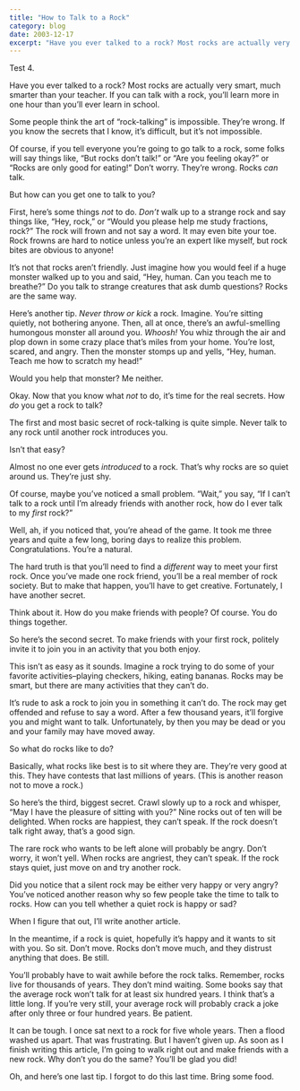 ```yaml
---
title: "How to Talk to a Rock"
category: blog
date: 2003-12-17
excerpt: "Have you ever talked to a rock? Most rocks are actually very smart."
---
```


Test 4.

<div class="post">     
    
<div class="post-body">
<div><p>Have you ever talked to a rock?  Most rocks are actually very smart, much smarter than your teacher.  If you can talk with a rock, you&#8217;ll learn more in one hour than you&#8217;ll ever learn in school.   
</p><p>Some people think the art of &#8220;rock-talking&#8221; is impossible.  They&#8217;re wrong.  If you know the secrets that I know, it&#8217;s difficult, but it&#8217;s not impossible. 
</p><p>Of course, if you tell everyone you&#8217;re going to go talk to a rock, some folks will say things like, &#8220;But rocks don&#8217;t talk!&#8221; or &#8220;Are you feeling okay?&#8221; or &#8220;Rocks are only good for eating!&#8221; Don&#8217;t worry.  They&#8217;re wrong.  Rocks <em>can</em> talk. 
</p><p>But how can you get one to talk to you?   
</p><p>First, here&#8217;s some things <em>not</em> to do.  <em>Don&#8217;t</em> walk up to a strange rock and say things like, &#8220;Hey, rock,&#8221; or &#8220;Would you please help me study fractions, rock?&#8221;  The rock will frown and not say a word.  It may even bite your toe.  Rock frowns are hard to notice unless you&#8217;re an expert like myself, but rock bites are obvious to anyone!  
</p><p>It&#8217;s not that rocks aren&#8217;t friendly.  Just imagine how you would feel if a huge monster walked up to you and said, &#8220;Hey, human.  Can you teach me to breathe?&#8221;  Do you talk to strange creatures that ask dumb questions?  Rocks are the same way.  
</p><p>Here&#8217;s another tip.  <em>Never throw or kick</em> a rock.  Imagine.  You&#8217;re sitting quietly, not bothering anyone.  Then, all at once, there&#8217;s an awful-smelling humongous monster all around you.  <em>Whoosh!</em>  You whiz through the air and plop down in some crazy place that&#8217;s miles from your home.  You&#8217;re lost, scared, and angry.  Then the monster stomps up and yells, &#8220;Hey, human.  Teach me how to scratch my head!&#8221;   
</p><p>Would you help that monster?  Me neither.   
</p><p>Okay.  Now that you know what <em>not</em> to do, it&#8217;s time for the real secrets.  How <em>do</em> you get a rock to talk?   
</p><p>The first and most basic secret of rock-talking is quite simple.  Never talk to any rock until another rock introduces you. 
</p><p>Isn&#8217;t that easy? 
</p><p>Almost no one ever gets <em>introduced</em> to a rock.  That&#8217;s why rocks are so quiet around us.  They&#8217;re just shy.   
</p><p>Of course, maybe you&#8217;ve noticed a small problem.  &#8220;Wait,&#8221; you say, &#8220;If I can&#8217;t talk to a rock until I&#8217;m already friends with another rock, how do I ever talk to my <em>first</em> rock?&#8221;  
</p><p>Well, ah, if you noticed that, you&#8217;re ahead of the game.  It took me three years and quite a few long, boring days to realize this problem.  Congratulations.  You&#8217;re a natural. 
</p><p>The hard truth is that you&#8217;ll need to find a <em>different</em> way to meet your first rock.  Once you&#8217;ve made one rock friend, you&#8217;ll be a real member of rock society.  But to make that happen, you&#8217;ll have to get creative.  Fortunately, I have another secret. 
</p><p>Think about it.  How do you make friends with people?  Of course.  You do things together.   
</p><p>So here&#8217;s the second secret.  To make friends with your first rock, politely invite it to join you in an activity that you both enjoy. 
</p><p>This isn&#8217;t as easy as it sounds.  Imagine a rock trying to do some of your favorite activities&#8211;playing checkers, hiking, eating bananas.  Rocks may be smart, but there are many activities that they can&#8217;t do.   
</p><p>It&#8217;s rude to ask a rock to join you in something it can&#8217;t do.  The rock may get offended and refuse to say a word.  After a few thousand years, it&#8217;ll forgive you and might want to talk.  Unfortunately, by then you may be dead or you and your family may have moved away.   
</p><p>So what do rocks like to do? 
</p><p>Basically, what rocks like best is to sit where they are.  They&#8217;re very good at this.  They have contests that last millions of years.  (This is another reason not to move a rock.)   
</p><p>So here&#8217;s the third, biggest secret.  Crawl slowly up to a rock and whisper, &#8220;May I have the pleasure of sitting with you?&#8221;  Nine rocks out of ten will be delighted.  When rocks are happiest, they can&#8217;t speak.  If the rock doesn&#8217;t talk right away, that&#8217;s a good sign.  
</p><p>The rare rock who wants to be left alone will probably be angry.  Don&#8217;t worry, it won&#8217;t yell.  When rocks are angriest, they can&#8217;t speak.  If the rock stays quiet, just move on and try another rock. 
</p><p>Did you notice that a silent rock may be either very happy or very angry?  You&#8217;ve noticed another reason why so few people take the time to talk to rocks.  How can you tell whether a quiet rock is happy or sad? 
</p><p>When I figure that out, I&#8217;ll write another article. 
</p><p>In the meantime, if a rock is quiet, hopefully it&#8217;s happy and it wants to sit with you.  So sit.  Don&#8217;t move.  Rocks don&#8217;t move much, and they distrust anything that does.  Be still. 
</p><p>You&#8217;ll probably have to wait awhile before the rock talks.  Remember, rocks live for thousands of years.  They don&#8217;t mind waiting.  Some books say that the average rock won&#8217;t talk for at least six hundred years.  I think that&#8217;s a little long.  If you&#8217;re very still, your average rock will probably crack a joke after only three or four hundred years.  Be patient.   
</p><p>It can be tough.  I once sat next to a rock for five whole years.  Then a flood washed us apart.  That was frustrating.  But I haven&#8217;t given up.  As soon as I finish writing this article, I&#8217;m going to walk right out and make friends with a new rock.  Why don&#8217;t you do the same?  You&#8217;ll be glad you did! 
</p><p>Oh, and here&#8217;s one last tip.  I forgot to do this last time.  Bring some food. <div class="postfooter">   </div></p></div>
</div><!-- post-body -->
    
<p class="comment-link"> </p>
</div><!-- post -->
